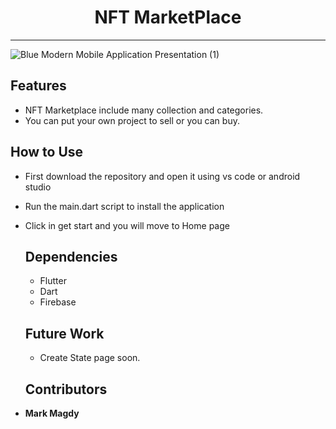 <h1 align="center">NFT MarketPlace</h1>

--------------------------------------------------------------------------------
![Blue Modern Mobile Application Presentation (1)](https://github.com/MarkMagdyShawky/mini_nft_marketplace/assets/106816564/ff991039-09bc-46ea-844d-e7c545da2081)

## Features
- NFT Marketplace include many collection and categories. 
- You can put your own project to sell or you can buy.

## How to Use
- First download the repository and open it using vs code or android studio
- Run the main.dart script to install the application
- Click in get start and you will move to Home page

  ## Dependencies
  - Flutter
  - Dart
  - Firebase
 

  ## Future Work
  - Create State page soon.
    
  ## Contributors
- __Mark Magdy__
   
